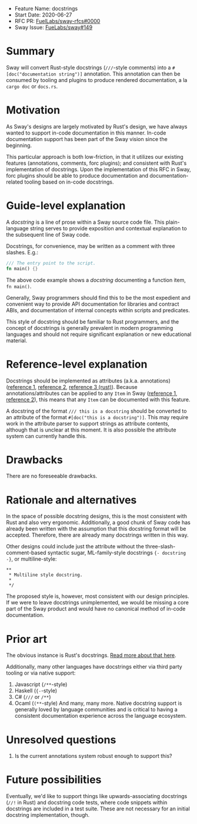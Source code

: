 - Feature Name: docstrings
- Start Date: 2020-06-27
- RFC PR: [FuelLabs/sway-rfcs#0000](https://github.com/FuelLabs/sway-rfcs/pull/2)
- Sway Issue: [FueLabs/sway#149](https://github.com/FuelLabs/Sway/issues/149)

# Summary

[summary]: #summary

Sway will convert Rust-style docstrings (`///`-style comments) into a `#[doc("documentation string")]` annotation. This annotation can then be consumed by tooling and plugins to produce
rendered documentation, a la `cargo doc` or `docs.rs`.

# Motivation
[motivation]: #motivation

As Sway's designs are largely motivated by Rust's design, we have always wanted to support in-code documentation in this manner. In-code documentation support has been part of the Sway vision
since the beginning.

This particular approach is both low-friction, in that it utilizes our existing features (annotations, comments, forc plugins); and consistent with Rust's implementation of docstrings. Upon
the implementation of this RFC in Sway, forc plugins should be able to produce documentation and documentation-related tooling based on in-code docstrings.

# Guide-level explanation
[guide-level-explanation]: #guide-level-explanation

A _docstring_ is a line of prose within a Sway source code file. This plain-language string serves to provide exposition and contextual explanation to the subsequent line of Sway code.

Docstrings, for convenience, may be written as a comment with three slashes. E.g.:

```rust
/// The entry point to the script.
fn main() {}
```

The above code example shows a _docstring_ documenting a function item, `fn main()`.

Generally, Sway programmers should find this to be the most expedient and convenient way to provide API documentation for libraries and contract ABIs, and documentation of internal concepts within scripts and predicates.

This style of docstring should be familiar to Rust programmers, and the concept of docstrings is generally prevalent in modern programming languages and should not require significant explanation or new educational material.

# Reference-level explanation
[reference-level-explanation]: #reference-level-explanation

Docstrings should be implemented as attributes (a.k.a. annotations) ([reference 1](https://github.com/FuelLabs/sway/issues/470), [reference 2](https://github.com/FuelLabs/sway/pull/1518), [reference 3 (rust)](https://doc.rust-lang.org/reference/attributes.html)). Because annotations/attributes can be applied to any `Item` in Sway ([reference 1](https://github.com/FuelLabs/sway/blob/master/sway-parse/src/attribute.rs#L4), [reference 2](https://github.com/FuelLabs/sway/blob/ba30e8e5ccbb0512aacbaee594473da9e0839c3d/sway-parse/src/item/mod.rs#L13)), this means that any `Item` can be documented with this feature.

A docstring of the format `/// this is a docstring` should be converted to an attribute of the format `#[doc("this is a docstring")]`. This may require work in the attribute parser to support strings as attribute contents, although that is unclear at this moment. It is also possible the attribute system can currently handle this.


# Drawbacks
[drawbacks]: #drawbacks

There are no foreseeable drawbacks.

# Rationale and alternatives
[rationale-and-alternatives]: #rationale-and-alternatives

In the space of possible docstring designs, this is the most consistent with Rust and also very ergonomic. Additionally, a good chunk of Sway code has already been written with the assumption that this docstring format will be accepted. Therefore, there are already many docstrings written in this way.

Other designs could include just the attribute without the three-slash-comment-based syntactic sugar, ML-family-style docstrings `{- docstring -}`, or multiline-style:

```
**
 * Multiline style docstring.
 *
 */
```

The proposed style is, however, most consistent with our design principles. If we were to leave docstrings unimplemented, we would be missing a core part of the Sway product and would
have no canonical method of in-code documentation.


# Prior art
[prior-art]: #prior-art

The obvious instance is Rust's docstrings. [Read more about that here](https://doc.rust-lang.org/rust-by-example/meta/doc.html).

Additionally, many other languages have docstrings either via third party tooling or via native support:
1. Javascript (`/**`-style)
2. Haskell (`{-`-style)
3. C# (`///` or `/**`)
4. Ocaml (`(**`-style)
And many, many more. Native docstring support is generally loved by language communities and is critical to having a consistent documentation experience across the language ecosystem.

# Unresolved questions
[unresolved-questions]: #unresolved-questions

1. Is the current annotations system robust enough to support this?

# Future possibilities
[future-possibilities]: #future-possibilities

Eventually, we'd like to support things like upwards-associating docstrings (`//!` in Rust) and docstring code tests, where code snippets within docstrings are included in a test suite. These are not necessary for an initial docstring implementation, though.

